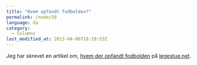 ```yaml
---
title: "Hvem opfandt fodbolden?"
permalink: /node/58
language: da
category:
  - Columns
last_modified_at: 2013-04-06T18:19:53Z
---
```


Jeg har skrevet en artikel om, [hvem der opfandt fodbolden](https://www.legestue.net/blog/hvem-opfandt-fodbolden) på [legestue.net](https://www.legestue.net).
